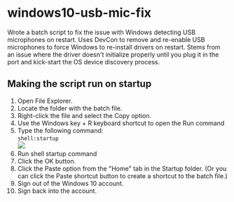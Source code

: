 # windows10-usb-mic-fix
Wrote a batch script to fix the issue with Windows detecting USB microphones on restart. Uses DevCon to remove and re-enable USB microphones to force Windows to re-install drivers on restart. Stems from an issue where the driver doesn't initialize properly until you plug it in the port and kick-start the OS device discovery process.

## Making the script run on startup
1. Open File Explorer.
1. Locate the folder with the batch file.
1. Right-click the file and select the Copy option.
1. Use the Windows key + R keyboard shortcut to open the Run command
1. Type the following command:  
	`
		shell:startup
	`  
	![](https://www.windowscentral.com/sites/wpcentral.com/files/styles/w830/public/field/image/2020/04/shell-startup-run.jpg?itok=_sfMwqDC)
1. Run shell startup command
1. Click the OK button.
1. Click the Paste option from the "Home" tab in the Startup folder. (Or you can click the Paste shortcut button to create a shortcut to the batch file.)
1. Sign out of the Windows 10 account.
1. Sign back into the account.


